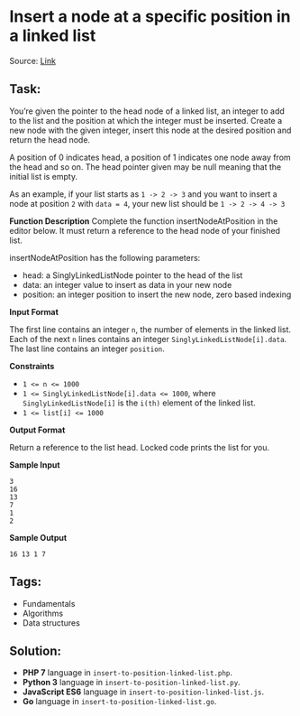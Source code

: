 # Insert a node at a specific position in a linked list

Source: [Link](https://www.hackerrank.com/challenges/insert-a-node-at-a-specific-position-in-a-linked-list/problem)

## Task:

You’re given the pointer to the head node of a linked list, an integer to add to the list and the position at which the
integer must be inserted. Create a new node with the given integer, insert this node at the desired position and return
the head node.

A position of 0 indicates head, a position of 1 indicates one node away from the head and so on. 
The head pointer given may be null meaning that the initial list is empty.

As an example, if your list starts as `1 -> 2 -> 3` and you want to insert a node at position `2` with `data = 4`, 
your new list should be `1 -> 2 -> 4 -> 3`

**Function Description**
Complete the function insertNodeAtPosition in the editor below. It must return a reference to the head node of your
finished list.

insertNodeAtPosition has the following parameters:

* head: a SinglyLinkedListNode pointer to the head of the list
* data: an integer value to insert as data in your new node
* position: an integer position to insert the new node, zero based indexing

**Input Format**

The first line contains an integer `n`, the number of elements in the linked list.
Each of the next `n` lines contains an integer `SinglyLinkedListNode[i].data`.
The last line contains an integer `position`.

**Constraints**

* `1 <= n <= 1000`
* `1 <= SinglyLinkedListNode[i].data <= 1000`, where `SinglyLinkedListNode[i]` is the `i(th)` element of 
the linked list.
* `1 <= list[i] <= 1000`

**Output Format**

Return a reference to the list head. Locked code prints the list for you.

**Sample Input**

```
3
16
13
7
1
2
```

**Sample Output**
```
16 13 1 7
```

## Tags:

* Fundamentals
* Algorithms
* Data structures

## Solution:

* **PHP 7** language in `insert-to-position-linked-list.php`.
* **Python 3** language in `insert-to-position-linked-list.py`.
* **JavaScript ES6** language in `insert-to-position-linked-list.js`.
* **Go** language in `insert-to-position-linked-list.go`.
